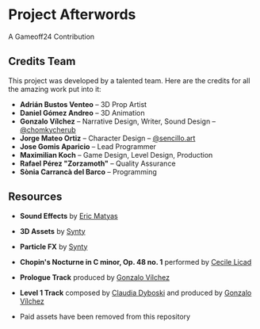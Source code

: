 # Project Afterwords
A Gameoff24 Contribution

## Credits Team

This project was developed by a talented team. Here are the credits for all the amazing work put into it:

- **Adrián Bustos Venteo** – 3D Prop Artist
- **Daniel Gómez Andreo** – 3D Animation
- **Gonzalo Vílchez** – Narrative Design, Writer, Sound Design – [@chomkycherub](https://x.com/chomkycherub)
- **Jorge Mateo Ortiz** – Character Design – [@sencillo.art](https://www.instagram.com/sencillo.art/)
- **Jose Gomis Aparicio** – Lead Programmer
- **Maximilian Koch** – Game Design, Level Design, Production
- **Rafael Pérez "Zorzamoth"** – Quality Assurance
- **Sònia Carrancà del Barco** – Programming

## Resources

- **Sound Effects** by [Eric Matyas](https://soundimage.org/)
- **3D Assets** by [Synty](https://syntystore.com/products/polygon-town-pack?_pos=1&_sid=f2ed924c9&_ss=r)
- **Particle FX** by [Synty](https://syntystore.com/products/polygon-particle-fx-pack?_pos=2&_sid=593f5f620&_ss=r)

- **Chopin's Nocturne in C minor, Op. 48 no. 1** performed by [Cecile Licad](https://musopen.org/music/performer/cecile-licad/)
- **Prologue Track** produced by [Gonzalo Vílchez](https://x.com/chomkycherub)
- **Level 1 Track** composed by [Claudia Dyboski](https://www.instagram.com/dyboski/) and produced by [Gonzalo Vílchez](https://x.com/chomkycherub)

- Paid assets have been removed from this repository
